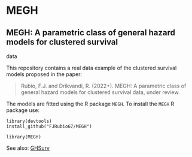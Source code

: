 # MEGH

## MEGH: A parametric class of general hazard models for clustered survival
data

This repository contains a real data example of the clustered survival models proposed in the paper:

 > Rubio, F.J. and Drikvandi, R. (2022+). MEGH: A parametric class of general hazard models for clustered survival data, under review.

The models are fitted using the R package `MEGH`. To install the `MEGH` R package use:

```
library(devtools)
install_github("FJRubio67/MEGH")

library(MEGH)
```

See also: [GHSurv](https://github.com/FJRubio67/GHSurv)
